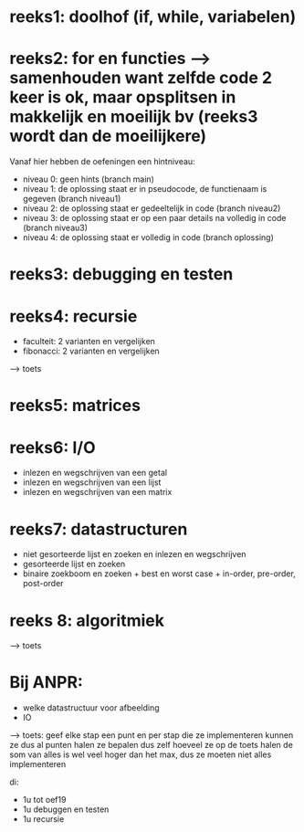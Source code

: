 # reeks1: doolhof (if, while, variabelen)
# reeks2: for en functies --> samenhouden want zelfde code 2 keer is ok, maar opsplitsen in makkelijk en moeilijk bv (reeks3 wordt dan de moeilijkere)

Vanaf hier hebben de oefeningen een hintniveau:

- niveau 0: geen hints (branch main)
- niveau 1: de oplossing staat er in pseudocode, de functienaam is gegeven (branch niveau1)
- niveau 2: de oplossing staat er gedeeltelijk in code (branch niveau2)
- niveau 3: de oplossing staat er op een paar details na volledig in code (branch niveau3)
- niveau 4: de oplossing staat er volledig in code (branch oplossing)

# reeks3: debugging en testen

# reeks4: recursie
 
- faculteit: 2 varianten en vergelijken
- fibonacci: 2 varianten en vergelijken

--> toets

# reeks5: matrices

# reeks6: I/O

- inlezen en wegschrijven van een getal
- inlezen en wegschrijven van een lijst
- inlezen en wegschrijven van een matrix

# reeks7: datastructuren

- niet gesorteerde lijst en zoeken en inlezen en wegschrijven
- gesorteerde lijst en zoeken
- binaire zoekboom en zoeken + best en worst case + in-order, pre-order, post-order

# reeks 8: algoritmiek

--> toets

# Bij ANPR:
- welke datastructuur voor afbeelding
- IO

--> toets: geef elke stap een punt en per stap die ze implementeren kunnen ze dus al punten halen
ze bepalen dus zelf hoeveel ze op de toets halen
de som van alles is wel veel hoger dan het max, dus ze moeten niet alles implementeren

di: 
- 1u tot oef19
- 1u debuggen en testen
- 1u recursie